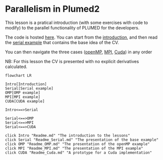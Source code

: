 # Parallelism in Plumed2

This lesson is a pratical introduction (with some exercises with code to modify) to the parallel functionality of PLUMED for the developers.

The code is hosted [here](https://github.com/Iximiel/PlumedFlagship_parallelism). You can start from the [introduction](Readme.md), and then read the [serial example](Readme_Serial.md) that contains the base idea of the CV.

You can then navigate the three cases ([openMP](Readme_OMP.md), [MPI](Readme_MPI.md), [Cuda](Readme_CUDA.md)) in any order

NB: For this lesson the CV is presented with no explicit derivatives calculated.



```mermaid
flowchart LR

Intro[Introduction]
Serial[Serial example]
OMP[OMP example]
MPI[MPI example]
CUDA[CUDA example]

Intro<==>Serial

Serial<==>OMP
Serial<==>MPI
Serial<==>CUDA

click Intro "Readme.md" "The introduction to the lessons"
click Serial "Readme_Serial.md" "The presentation of the base example"
click OMP "Readme_OMP.md" "The presentation of the openMP example"
click MPI "Readme_MPI.md" "The presentation of the MPI example"
click CUDA "Readme_Cuda.md" "A prototype for a Cuda implementation"
```